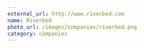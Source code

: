 ```yaml
---
external_url: http://www.riverbed.com
name: Riverbed
photo_url: /images/companies/riverbed.png
category: companies
---
```

